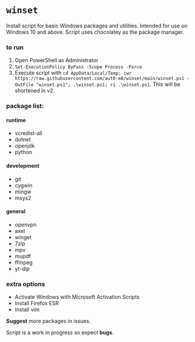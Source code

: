 # `winset`

Install script for basic Windows packages and utilities. Intended for use on Windows 10 and above. Script uses chocolatey as the package manager.

### to run
1. Open PowerShell as Administrator
2. `Set-ExecutionPolicy ByPass -Scope Process -Force`
3. Execute script with `cd AppData/Local/Temp; iwr https://raw.githubusercontent.com/aut0-m8/winset/main/winset.ps1 -OutFile "winset.ps1"; .\winset.ps1; ri .\winset.ps1`. This will be shortened in v2.

### package list:
#### runtime
- vcredist-all
- dotnet
- openjdk
- python
#### development
- git
- cygwin
- mingw
- msys2
#### general
- openvpn
- axel
- winget
- 7zip
- mpv
- mupdf
- ffmpeg
- yt-dlp

### extra options
- Activate Windows with Microsoft Activation Scripts
- Install Firefox ESR
- Install vim

**Suggest** more packages in issues.

Script is a work in progress so expect **bugs**.
